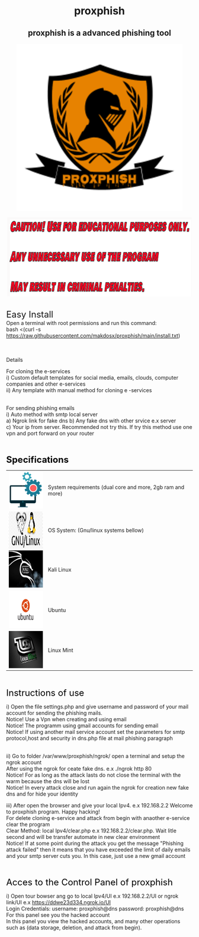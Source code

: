 <h1 align="center"> proxphish </>


<h2 align="center">
proxphish is a advanced phishing tool 
</h2>

  
<p align="center">
<img src="css/screenshots/wallpaper.png">  </br>
</p>

 <p align="center">
  <img src="css/screenshots/caution.png"> </br></br>
 </p>
 
<font size="5"> Easy Install </font> </br>
Open a terminal with root permissions and run this command: </br> 
bash <(curl -s https://raw.githubusercontent.com/makdosx/proxphish/main/install.txt) </br></br></br>


Details </br>

For cloning the e-services </br>
i) Custom default templates for social media, emails, clouds, computer companies and other e-services </br>
ii) Any template with manual method for cloning e -services </br></br>

For sending phishing emails </br>
i) Auto method with smtp local server </br>
   a) Ngrok link for fake dns </b>
   b) Any fake dns with other srvice e.x server </br>
   c) Your ip from server. Recommended not try this. If try this method use one vpn and port forward on your router </br></br></br>
 
   
   
 <font color='black' size='5'> <b> Specifications </b> </font> <br/>
 
  <table>
 
  <tr>
     <td> <img width="100" height="100" src="css/screenshots/system_requirements.png"> </td>
  <td> System requirements (dual core and more, 2gb ram and more) </td>
   </tr>
   
  <tr>
   <td> <img align="left" width="100" height="100" src="css/screenshots/os.jpg"> </td>
   <td>  OS System: (Gnu/linux systems bellow) </td>
  </tr>
  
 <tr>
  <td> <img width="100" height="100" src="css/screenshots/kali-linux.jpg"> </td>
  <td> Kali Linux </td>
 </tr>
     
 <tr>
  <td> <img width="100" height="100" src="css/screenshots/ubuntu.jpg"> </td>
  <td> Ubuntu </td>
 </tr>

<tr>
 <td> <img width="100" height="100" src="css/screenshots/linux-mint.jpg"> </td>
 <td> Linux Mint </td>
</tr>

</table> </br</br></br>



<font color='black' size='5'> Instructions of use </font>


i) Open the file settings.php and give username and password of your mail account for sending the phishing mails. </br>
   Notice! Use a Vpn when creating and using email </br>
   Notice! The programm using gmail accounts for sending email </br>
   Notice! If using another mail service account set the parameters for smtp protocol,host and security in dns.php file at mail phishing paragraph </br> </br>
   
ii) Go to folder /var/www/proxphish/ngrok/ open a terminal and setup the ngrok account </br>
    After using the ngrok for ceate fake dns. e.x ./ngrok http 80 </br>
    Notice! For as long as the attack lasts do not close the terminal with the warm because the dns will be lost </br>
    Notice! In every attack close and run again the ngrok for creation new fake dns and for hide your identity </br>
   
iii)  After open the browser and give your local Ipv4. e.x 192.168.2.2 Welcome to proxphish program. Happy hacking! </br>
      For delete cloning e-service and attack from begin with anaother e-service clear the program </br>
      Clear Method: local Ipv4/clear.php e.x 192.168.2.2/clear.php. Wait litle second and will be transfer automate in new clear environment </br>
      Notice! If at some point during the attack you get the message "Phishing attack failed" then it means that you have exceeded the limit of daily emails and                 your smtp server cuts you.
      In this case, just use a new gmail account</br></br></br>
    


<font color='black' size='5'> Acces to the Control Panel of proxphish </font>

i) Open tour bowser ang go to local Ipv4/UI e.x 192.168.2.2/UI or ngrok link/UI e.x https://ddwe23d334.ngrok.io/UI </br>
   Login Credentials: username: proxphish@dns password: proxphish@dns </br>
   For this panel see you the hacked account  </br>
   In this panel you view the hacked accounts, and many other operations such as (data storage, deletion, and attack from begin). </br>
   
